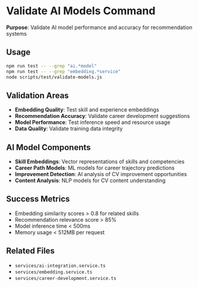 # Validate AI Models Command

**Purpose**: Validate AI model performance and accuracy for recommendation systems

## Usage
```bash
npm run test -- --grep "ai.*model"
npm run test -- --grep "embedding.*service"
node scripts/test/validate-models.js
```

## Validation Areas
- **Embedding Quality**: Test skill and experience embeddings
- **Recommendation Accuracy**: Validate career development suggestions
- **Model Performance**: Test inference speed and resource usage
- **Data Quality**: Validate training data integrity

## AI Model Components
- **Skill Embeddings**: Vector representations of skills and competencies
- **Career Path Models**: ML models for career trajectory predictions
- **Improvement Detection**: AI analysis of CV improvement opportunities
- **Content Analysis**: NLP models for CV content understanding

## Success Metrics
- Embedding similarity scores > 0.8 for related skills
- Recommendation relevance score > 85%
- Model inference time < 500ms
- Memory usage < 512MB per request

## Related Files
- `services/ai-integration.service.ts`
- `services/embedding.service.ts`
- `services/career-development.service.ts`